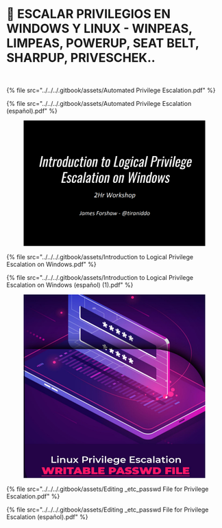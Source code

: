 # 👑 ESCALAR PRIVILEGIOS EN WINDOWS Y LINUX - WINPEAS, LIMPEAS, POWERUP, SEAT BELT, SHARPUP, PRIVESCHEK..



<figure><img src="../../../.gitbook/assets/Automated-Privilege-Escalation-español-pdf.png" alt=""><figcaption></figcaption></figure>

{% file src="../../../.gitbook/assets/Automated Privilege Escalation.pdf" %}



{% file src="../../../.gitbook/assets/Automated Privilege Escalation (español).pdf" %}



<figure><img src="../../../.gitbook/assets/Introduction-to-Logical-Privilege-Escalation-on-Windows-pdf.png" alt=""><figcaption></figcaption></figure>



{% file src="../../../.gitbook/assets/Introduction to Logical Privilege Escalation on Windows.pdf" %}



{% file src="../../../.gitbook/assets/Introduction to Logical Privilege Escalation on Windows (español) (1).pdf" %}



<figure><img src="../../../.gitbook/assets/Editing-_etc_passwd-File-for-Privilege-Escalation-pdf.png" alt=""><figcaption></figcaption></figure>



{% file src="../../../.gitbook/assets/Editing _etc_passwd File for Privilege Escalation.pdf" %}



{% file src="../../../.gitbook/assets/Editing _etc_passwd File for Privilege Escalation (español).pdf" %}
